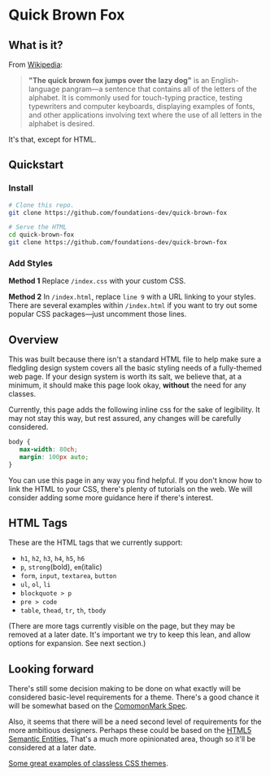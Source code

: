 # Quick Brown Fox

## What is it?

From [Wikipedia](https://en.wikipedia.org/wiki/The_quick_brown_fox_jumps_over_the_lazy_dog):

> **"The quick brown fox jumps over the lazy dog"** is an English-language pangram—a sentence that contains all of the letters of the alphabet. It is commonly used for touch-typing practice, testing typewriters and computer keyboards, displaying examples of fonts, and other applications involving text where the use of all letters in the alphabet is desired.
 
It's that, except for HTML.

## Quickstart

### Install

```bash
# Clone this repo.
git clone https://github.com/foundations-dev/quick-brown-fox
```

```bash
# Serve the HTML
cd quick-brown-fox
git clone https://github.com/foundations-dev/quick-brown-fox
```

###  Add Styles

**Method 1** Replace `/index.css` with your custom CSS.

**Method 2** In `/index.html`, replace `line 9` with a URL linking to your styles. There are several examples within `/index.html` if you want to try out some popular CSS packages&mdash;just uncomment those lines.


## Overview 

This was built because there isn't a standard HTML file to help make sure a fledgling design system covers all the basic styling needs of a fully-themed web page. If your design system is worth its salt, we believe that, at a minimum, it should make this page look okay, **without** the need for any classes. 

Currently, this page adds the following inline css for the sake of legibility. It may not stay this way, but rest assured, any changes will be carefully considered.

```css
body {
   max-width: 80ch;
   margin: 100px auto;
}
```

You can use this page in any way you find helpful. If you don't know how to link the HTML to your CSS, there's plenty of tutorials on the web. We will consider adding some more guidance here if there's interest.

## HTML Tags

These are the HTML tags that we currently support:

- `h1`, `h2`, `h3`, `h4`, `h5`, `h6`
- `p`, `strong`(bold), `em`(italic)
- `form`, `input`, `textarea`, `button`  
- `ul`, `ol`, `li`
- `blockquote > p`
- `pre > code`
- `table`, `thead`, `tr`, `th`, `tbody`

(There are more tags currently visible on the page, but they may be removed at a later date. It's important we try to keep this lean, and allow options for expansion. See next section.) 



## Looking forward

There's still some decision making to be done on what exactly will be considered basic-level requirements for a theme. There's a good chance it will be somewhat based on the [ComomonMark Spec](https://spec.commonmark.org/). 

Also, it seems that there will be a need second level of requirements for the more ambitious designers. Perhaps these could be based on the [HTML5 Semantic Entities.](https://www.w3schools.com/html/html5_semantic_elements.asp) That's a much more opinionated area, though so it'll be considered at a later date. 





[Some great examples of classless CSS themes](https://github.com/dbohdan/classless-css).

